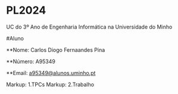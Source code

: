 # PL2024

UC do 3º Ano de Engenharia Informática na Universidade do Minho

#Aluno

**Nome: Carlos Diogo Fernaandes Pina

**Número: A95349

**Email: a95349@alunos.uminho.pt

Markup: 1.TPCs
Markup: 2.Trabalho
